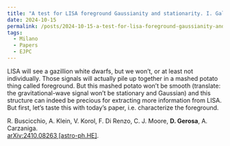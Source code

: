 ```yaml
---
title: "A test for LISA foreground Gaussianity and stationarity. I. Galactic white-dwarf binaries"
date: 2024-10-15
permalink: /posts/2024-10-15-a-test-for-lisa-foreground-gaussianity-and-stationarity-i-galactic-white-dwarf-binaries
tags:
  - Milano
  - Papers
  - EJPC
---
```


LISA will see a gazillion white dwarfs, but we won’t, or at least not individually. Those signals will actually pile up together in a mashed potato thing called foreground. But this mashed potato won’t be smooth (translate: the gravitational-wave signal won’t be stationary and Gaussian) and this structure can indeed be precious for extracting more information from LISA. But first, let’s taste this with today’s paper, i.e. characterize the foreground.

R. Buscicchio, A. Klein, V. Korol, F. Di Renzo, C. J. Moore, **D. Gerosa**, A. Carzaniga.\
[arXiv:2410.08263 [astro-ph.HE]](https://arxiv.org/abs/2410.08263).